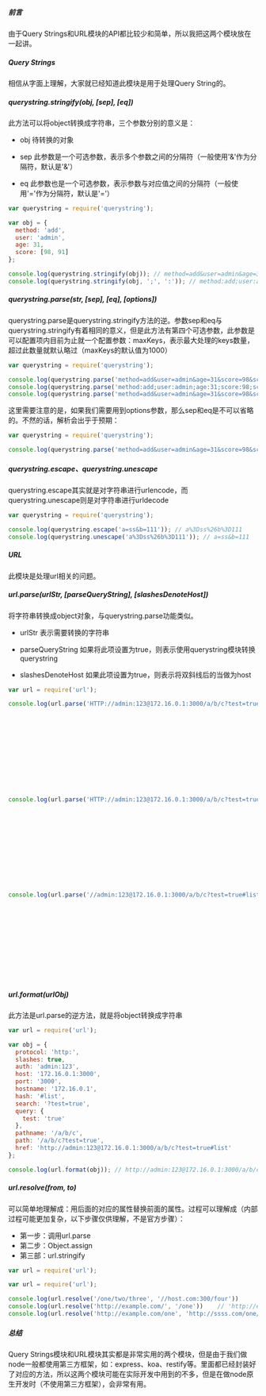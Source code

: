 ##### 前言
由于Query Strings和URL模块的API都比较少和简单，所以我把这两个模块放在一起讲。

##### Query Strings
相信从字面上理解，大家就已经知道此模块是用于处理Query String的。

##### querystring.stringify(obj, [sep], [eq])
此方法可以将object转换成字符串，三个参数分别的意义是：

+ obj 待转换的对象

+ sep 此参数是一个可选参数，表示多个参数之间的分隔符（一般使用'&'作为分隔符，默认是'&'）

+ eq 此参数也是一个可选参数，表示参数与对应值之间的分隔符（一般使用'='作为分隔符，默认是'='）

```js
var querystring = require('querystring');

var obj = {
  method: 'add',
  user: 'admin',
  age: 31,
  score: [98, 91]
};

console.log(querystring.stringify(obj)); // method=add&user=admin&age=31&score=98&score=91
console.log(querystring.stringify(obj, ';', ':')); // method:add;user:admin;age:31;score:98;score:91
```

##### querystring.parse(str, [sep], [eq], [options])
querystring.parse是querystring.stringify方法的逆。参数sep和eq与querystring.stringify有着相同的意义，但是此方法有第四个可选参数，此参数是可以配置项内目前为止就一个配置参数：maxKeys，表示最大处理的keys数量，超过此数量就默认略过（maxKeys的默认值为1000）

```js
var querystring = require('querystring');

console.log(querystring.parse('method=add&user=admin&age=31&score=98&score=91')); // { method: 'add', user: 'admin', age: '31', score: [ '98', '91' ] }
console.log(querystring.parse('method:add;user:admin;age:31;score:98;score:91', ';', ':')); // { method: 'add', user: 'admin', age: '31', score: [ '98', '91' ] }
console.log(querystring.parse('method=add&user=admin&age=31&score=98&score=91', '&', '=', { maxKeys: 2 })); // { method: 'add', user: 'admin' }
```

这里需要注意的是，如果我们需要用到options参数，那么sep和eq是不可以省略的。不然的话，解析会出乎于预期：

```js
var querystring = require('querystring');

console.log(querystring.parse('method=add&user=admin&age=31&score=98&score=91', { maxKeys: 2 })); // { method: 'add&user=admin&age=31&score=98&score=91' }
```

##### querystring.escape、querystring.unescape
querystring.escape其实就是对字符串进行urlencode，而querystring.unescape则是对字符串进行urldecode

```js
var querystring = require('querystring');

console.log(querystring.escape('a=ss&b=111')); // a%3Dss%26b%3D111
console.log(querystring.unescape('a%3Dss%26b%3D111')); // a=ss&b=111
```

##### URL
此模块是处理url相关的问题。

##### url.parse(urlStr, [parseQueryString], [slashesDenoteHost])
将字符串转换成object对象，与querystring.parse功能类似。

+ urlStr 表示需要转换的字符串

+ parseQueryString 如果将此项设置为true，则表示使用querystring模块转换querystring

+ slashesDenoteHost 如果此项设置为true，则表示将双斜线后的当做为host

```js
var url = require('url');

console.log(url.parse('HTTP://admin:123@172.16.0.1:3000/a/b/c?test=true#list')); // { protocol: 'http:',
                                                                                 //   slashes: true,
                                                                                 //   auth: 'admin:123',
                                                                                 //   host: '172.16.0.1:3000',
                                                                                 //   port: '3000',
                                                                                 //   hostname: '172.16.0.1',
                                                                                 //   hash: '#list',
                                                                                 //   search: '?test=true',
                                                                                 //   query: 'test=true',
                                                                                 //   pathname: '/a/b/c',
                                                                                 //   path: '/a/b/c?test=true',
                                                                                 //   href: 'http://admin:123@172.16.0.1:3000/a/b/c?test=true#list' }

console.log(url.parse('HTTP://admin:123@172.16.0.1:3000/a/b/c?test=true#list', true)); // { protocol: 'http:',
                                                                                       //   slashes: true,
                                                                                       //   auth: 'admin:123',
                                                                                       //   host: '172.16.0.1:3000',
                                                                                       //   port: '3000',
                                                                                       //   hostname: '172.16.0.1',
                                                                                       //   hash: '#list',
                                                                                       //   search: '?test=true',
                                                                                       //   query: { test: 'true' },
                                                                                       //   pathname: '/a/b/c',
                                                                                       //   path: '/a/b/c?test=true',
                                                                                       //   href: 'http://admin:123@172.16.0.1:3000/a/b/c?test=true#list' }

console.log(url.parse('//admin:123@172.16.0.1:3000/a/b/c?test=true#list', true, true)); // { protocol: null,
                                                                                        //   slashes: true,
                                                                                        //   auth: 'admin:123',
                                                                                        //   host: '172.16.0.1:3000',
                                                                                        //   port: '3000',
                                                                                        //   hostname: '172.16.0.1',
                                                                                        //   hash: '#list',
                                                                                        //   search: '?test=true',
                                                                                        //   query: { test: 'true' },
                                                                                        //   pathname: '/a/b/c',
                                                                                        //   path: '/a/b/c?test=true',
                                                                                        //   href: 'http://admin:123@172.16.0.1:3000/a/b/c?test=true#list' }
```

##### url.format(urlObj)
此方法是url.parse的逆方法，就是将object转换成字符串

```js
var url = require('url');

var obj = {
  protocol: 'http:',
  slashes: true,
  auth: 'admin:123',
  host: '172.16.0.1:3000',
  port: '3000',
  hostname: '172.16.0.1',
  hash: '#list',
  search: '?test=true',
  query: {
    test: 'true'
  },
  pathname: '/a/b/c',
  path: '/a/b/c?test=true',
  href: 'http://admin:123@172.16.0.1:3000/a/b/c?test=true#list'
};

console.log(url.format(obj)); // http://admin:123@172.16.0.1:3000/a/b/c?test=true#list
```

##### url.resolve(from, to)
可以简单地理解成：用后面的对应的属性替换前面的属性。过程可以理解成（内部过程可能更加复杂，以下步骤仅供理解，不是官方步骤）：

+ 第一步：调用url.parse
+ 第二步：Object.assign
+ 第三部：url.stringify

```js
var url = require('url');

var url = require('url');

console.log(url.resolve('/one/two/three', '//host.com:300/four'))         // //host.com:300/four
console.log(url.resolve('http://example.com/', '/one'))    // 'http://example.com/one'
console.log(url.resolve('http://example.com/one', 'http://ssss.com/one/one/two')) // 'http://ssss.com/one/one/two'
```

##### 总结
Query Strings模块和URL模块其实都是非常实用的两个模块，但是由于我们做node一般都使用第三方框架，如：express、koa、restify等。里面都已经封装好了对应的方法，所以这两个模块可能在实际开发中用到的不多，但是在做node原生开发时（不使用第三方框架），会非常有用。
